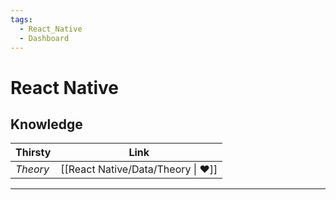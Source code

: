```yaml
---
tags:
  - React_Native
  - Dashboard
---
```


# React Native

## Knowledge

| Thirsty  |                Link                |
| -------- | :--------------------------------: |
| _Theory_ | [[React Native/Data/Theory \| ❤️]] |

---


